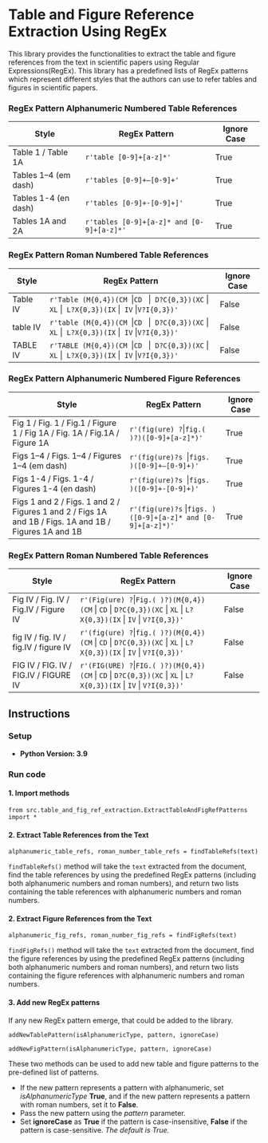 # Table and Figure Reference Extraction Using RegEx 

This library provides the functionalities to extract the table and figure references from the text in scientific papers using Regular Expressions(RegEx). This library has a predefined lists of RegEx patterns which represent different styles that the authors can use to refer tables and figures in scientific papers.

### RegEx Pattern Alphanumeric Numbered Table References

| Style                | RegEx Pattern 	 	| Ignore Case	 | 
|----------------------|---	|--------------|
| Table 1 /  Table 1A  | `r'table [0-9]+[a-z]*'`                                                                             | 	     True   |
| Tables 1–4 (em dash) | `r'tables [0-9]+–[0-9]+'`                                                                              | True	        |
| Tables 1-4 (en dash) | `r'tables [0-9]+-[0-9]+]'`                                                                             | True   	     |
| Tables 1A and 2A     | `r'tables [0-9]+[a-z]* and [0-9]+[a-z]*'`          | True |

### RegEx Pattern Roman Numbered Table References

| Style    | RegEx Pattern 	 	                                                                                                                     | Ignore Case	 | 
|----------|---------------------------------------------------------------------------------------------------------------------------------------|--------------|
| Table IV | `r'Table (M{0,4})(CM `&#124;` CD  `           &#124;` D?C{0,3})(XC` &#124; `XL` &#124;` L?X{0,3})(IX` &#124;` IV` &#124;`V?I{0,3})' ` | False        |
| table IV | `r'table (M{0,4})(CM `&#124;` CD  `           &#124;` D?C{0,3})(XC` &#124; `XL` &#124;` L?X{0,3})(IX` &#124;` IV` &#124;`V?I{0,3})' ` | False        |
| TABLE IV | `r'TABLE (M{0,4})(CM `&#124;` CD  `           &#124;` D?C{0,3})(XC` &#124; `XL` &#124;` L?X{0,3})(IX` &#124;` IV` &#124;`V?I{0,3})' ` | False        |

### RegEx Pattern Alphanumeric Numbered Figure References

| Style                                                                                                   | RegEx Pattern 	 	                               | Ignore Case	 | 
|---------------------------------------------------------------------------------------------------------|-------------------------------------------------|------|
| Fig 1 / Fig. 1 / Fig.1 / Figure 1 / Fig 1A / Fig. 1A / Fig.1A / Figure 1A                               | `r'(fig(ure) ?`&#124;`fig.( )?)([0-9]+[a-z]*)'` | True |
| Figs 1–4 / Figs. 1–4 / Figures 1–4 (em dash)                                                            | `r'(fig(ure)?s `&#124;`figs. )([0-9]+–[0-9]+)'` | True |
| Figs 1-4 / Figs. 1-4 / Figures 1-4 (en dash)	                                                           | `r'(fig(ure)?s `&#124;`figs. )([0-9]+-[0-9]+)'`    | True   	 |
| Figs 1 and 2 / Figs. 1 and 2 / Figures 1 and 2  / Figs 1A and 1B / Figs. 1A and 1B / Figures 1A and 1B	 | `r'(fig(ure)?s` &#124;`figs. )([0-9]+[a-z]* and [0-9]+[a-z]*)'`      | True |


### RegEx Pattern Roman Numbered Table References

| Style                                       | RegEx Pattern 	 	                                                                                                                               | Ignore Case	 | 
|---------------------------------------------|-------------------------------------------------------------------------------------------------------------------------------------------------|--------------|
| Fig IV  /  Fig. IV  /  Fig.IV  /  Figure IV | `r'(Fig(ure) ?`&#124;`Fig.( )?)(M{0,4})(CM` &#124; `CD` &#124; `D?C{0,3})(XC` &#124; `XL` &#124; `L?X{0,3})(IX` &#124; `IV` &#124; `V?I{0,3})'` | False        |
| fig IV  /  fig. IV  /  fig.IV  /  figure IV | `r'(fig(ure) ?`&#124;`fig.( )?)(M{0,4})(CM` &#124; `CD` &#124; `D?C{0,3})(XC` &#124; `XL` &#124; `L?X{0,3})(IX` &#124; `IV` &#124; `V?I{0,3})'` | False        |
| FIG IV  /  FIG. IV  /  FIG.IV  /  FIGURE IV | `r'(FIG(URE) ?`&#124;`FIG.( )?)(M{0,4})(CM` &#124; `CD` &#124; `D?C{0,3})(XC` &#124; `XL` &#124; `L?X{0,3})(IX` &#124; `IV` &#124; `V?I{0,3})'` | False        |

## Instructions

### Setup
* **Python Version: 3.9**

### Run code

#### 1. Import methods
```
from src.table_and_fig_ref_extraction.ExtractTableAndFigRefPatterns import *
```

#### 2. Extract Table References from the Text
```
alphanumeric_table_refs, roman_number_table_refs = findTableRefs(text)
```
`findTableRefs()` method will take the `text` extracted from the document, find the table references by using the predefined RegEx patterns (including both alphanumeric numbers and roman numbers), and return two lists containing the table references with alphanumeric numbers and roman numbers.

#### 2. Extract Figure References from the Text
```
alphanumeric_fig_refs, roman_number_fig_refs = findFigRefs(text)
```
`findFigRefs()` method will take the `text` extracted from the document, find the figure references by using the predefined RegEx patterns (including both alphanumeric numbers and roman numbers), and return two lists containing the figure references with alphanumeric numbers and roman numbers.

#### 3. Add new RegEx patterns
 If any new RegEx pattern emerge, that could be added to the library.

```
addNewTablePattern(isAlphanumericType, pattern, ignoreCase)

addNewFigPattern(isAlphanumericType, pattern, ignoreCase)
```

These two methods can be used to add new table and figure patterns to the pre-defined list of patterns. 

* If the new pattern represents a pattern with alphanumeric, set _isAlphanumericType_ **True**, and if the new pattern represents a pattern with roman numbers, set it to **False**.
* Pass the new pattern using the _pattern_ parameter.
* Set **ignoreCase** as **True** if the pattern is case-insensitive, **False** if the pattern is case-sensitive. _The default is True._
 